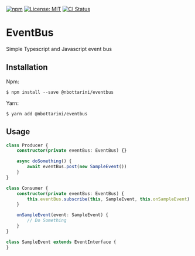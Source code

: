 [![npm](https://img.shields.io/npm/v/@nbottarini/eventbus.svg)](https://www.npmjs.com/package/@nbottarini/eventbus)
[![License: MIT](https://img.shields.io/badge/License-MIT-yellow.svg)](https://opensource.org/licenses/MIT)
[![CI Status](https://github.com/nbottarini/eventbus-js/actions/workflows/main.yml/badge.svg?branch=main)](https://github.com/nbottarini/eventbus-js/actions)

# EventBus
Simple Typescript and Javascript event bus

## Installation

Npm:
```
$ npm install --save @nbottarini/eventbus
```

Yarn:
```
$ yarn add @nbottarini/eventbus
```

## Usage

```typescript
class Producer {
    constructor(private eventBus: EventBus) {}

    async doSomething() {
        await eventBus.post(new SampleEvent())
    }
}

class Consumer {
    constructor(private eventBus: EventBus) {
        this.eventBus.subscribe(this, SampleEvent, this.onSampleEvent)        
    }

    onSampleEvent(event: SampleEvent) {
        // Do Something
    }
}

class SampleEvent extends EventInterface {
}

```
